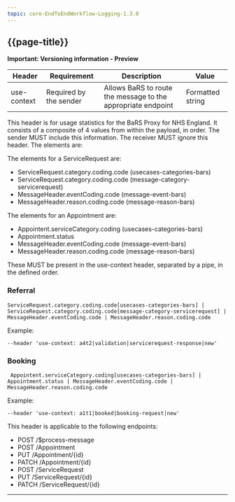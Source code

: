 ```yaml
---
topic: core-EndToEndWorkflow-Logging-1.3.0
---
```


## {{page-title}}

<div markdown="span" class="alert alert-warning" role="alert"><i class="fa fa-warning"></i><b> Important:  Versioning information - Preview</b> </div>
<p>

| Header                 | Requirement            | Description                                                  | Value                      |
|------------------------|------------------------|--------------------------------------------------------------|----------------------------|
| use-context | Required by the sender | Allows BaRS to route the message to the appropriate endpoint | Formatted string |

This header is for usage statistics for the BaRS Proxy for NHS England. It consists of a composite of 4 values from within the payload, in order. The sender MUST include this information. The receiver MUST ignore this header. The elements are:

The elements for a ServiceRequest are:

* ServiceRequest.category.coding.code (usecases-categories-bars)
* ServiceRequest.category.coding.code (message-category-servicerequest)
* MessageHeader.eventCoding.code (message-event-bars)
* MessageHeader.reason.coding.code (message-reason-bars)

The elements for an Appointment are:

* Appointent.serviceCategory.coding (usecases-categories-bars)
* Appointment.status
* MessageHeader.eventCoding.code (message-event-bars)
* MessageHeader.reason.coding.code (message-reason-bars)

These MUST be present in the use-context header, separated by a pipe, in the defined order.

### Referral

```
ServiceRequest.category.coding.code[usecases-categories-bars] | ServiceRequest.category.coding.code[message-category-servicerequest] | MessageHeader.eventCoding.code | MessageHeader.reason.coding.code 
```
Example:
```
--header 'use-context: a4t2|validation|servicerequest-response|new'
```

### Booking

```
 Appointent.serviceCategory.coding[usecases-categories-bars] | Appointment.status | MessageHeader.eventCoding.code | MessageHeader.reason.coding.code 
```
Example:
```
--header 'use-context: a1t1|booked|booking-request|new'
```

This header is applicable to the following endpoints:
 * POST /$process-message
 * POST /Appointment
 * PUT /Appointment/{id}
 * PATCH /Appointment/{id}
 * POST /ServiceRequest
 * PUT /ServiceRequest/{id}
 * PATCH /ServiceRequest/{id}
 
<hr>
<br>